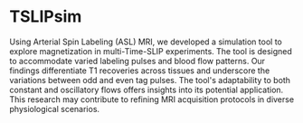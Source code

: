 # TSLIPsim
Using Arterial Spin Labeling (ASL) MRI, we developed a simulation tool to explore magnetization in multi-Time-SLIP experiments. The tool is designed to accommodate varied labeling pulses and blood flow patterns. Our findings differentiate T1 recoveries across tissues and underscore the variations between odd and even tag pulses. The tool's adaptability to both constant and oscillatory flows offers insights into its potential application. This research may contribute to refining MRI acquisition protocols in diverse physiological scenarios.

